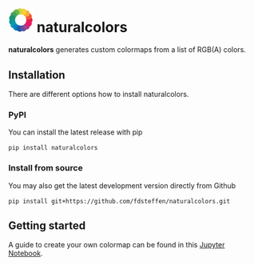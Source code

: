 # <img src="https://raw.githubusercontent.com/fdsteffen/naturalcolors/master/docs/images/icon.png" width="50">   naturalcolors

**naturalcolors** generates custom colormaps from a list of RGB(A) colors.

## Installation
There are different options how to install naturalcolors. 

### PyPI
You can install the latest release with pip
```
pip install naturalcolors
```

### Install from source
You may also get the latest development version directly from Github
```
pip install git+https://github.com/fdsteffen/naturalcolors.git
```

## Getting started
A guide to create your own colormap can be found in this [Jupyter Notebook](naturalcolors_tutorial.ipynb).
